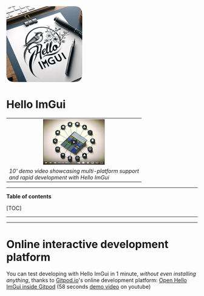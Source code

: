 <img src="logo/logo_hello_imgui.png" width="200">


# Hello ImGui


<table style="border-style: none">
<tr><td align="center"><a href="https://www.youtube.com/watch?v=dArP4lBnOr8">
<img src="docs/book_src/images/yt_multiplatform.jpg" height="120"></a></td></tr>
<tr><td><i>10' demo video showcasing multi-platform support<br/> and rapid development with Hello ImGui</i></td></tr>
</table><t></t>






-------------------
__Table of contents__

[TOC]

--------------------




---

# Online interactive development platform

You can test developing with Hello ImGui in 1 minute, *without even installing anything*, thanks to [Gitpod.io](https://gitpod.io)'s online development platform: [Open Hello ImGui inside Gitpod](https://gitpod.io/#https://github.com/pthom/hello_imgui/) (58 seconds [demo video](https://www.youtube.com/watch?v=1cgemZQ2CMc) on youtube)
